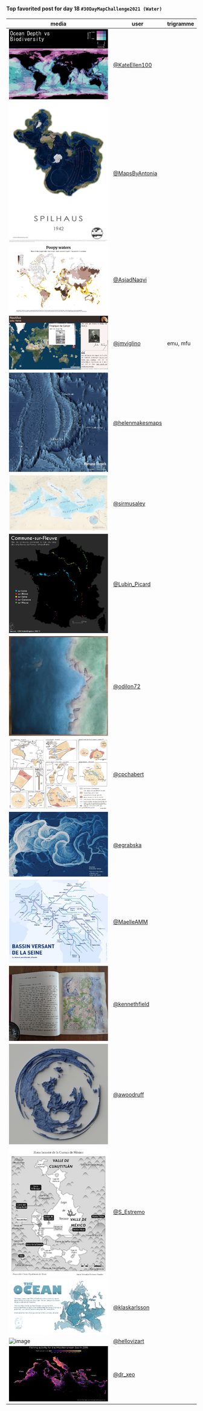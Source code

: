 #### Top favorited post for day 18 `#30DayMapChallenge2021 (Water)`

| media | user | trigramme |
|-------|------|-----------|
| ![image](uploads/4f3be14e18565f3250ebc0729a8abc22/image.png) |[@KateEllen100](https://twitter.com/KateEllen100/status/1461429804083855362)| |
| ![image](uploads/0ded86d774828f70e1b5d4cbe9291606/image.png) |[@MapsByAntonia](https://twitter.com/MapsByAntonia/status/1461243293535281154)| |
| ![image](uploads/973b555e091bf9cb75bf4fd56aacde63/image.png) |[@AsjadNaqvi](https://twitter.com/AsjadNaqvi/status/1461328832380686341)| |
| ![image](uploads/47b1225e2f399fe49e0b3e8ae4093bcb/image.png) |[@jmviglino](https://twitter.com/jmviglino/status/1461264228208287745)|emu, mfu |
| ![image](uploads/94e8e3231f448b1cba92a428f02c0146/image.png) |[@helenmakesmaps](https://twitter.com/helenmakesmaps/status/1461290605015937028)| |
| ![image](uploads/a3bfdd1eb8a869f8a0b49997bda401f4/image.png) |[@sirmusaley](https://twitter.com/sirmusaley/status/1461349891091755019)| |
| ![image](uploads/0498b46f2863cdeb25019d73fbcf56f2/image.png) |[@Lubin_Picard](https://twitter.com/Lubin_Picard/status/1461322671103303680)| |
| ![image](uploads/ed836c4ac28c3a51f9e97133fa4a8751/image.png) |[@odilon72](https://twitter.com/odilon72/status/1461237427574616068)| |
| ![image](uploads/f16d370eee54c33b7902aac6d17df4da/image.png) |[@cpchabert](https://twitter.com/cpchabert/status/1461379048328867852)| |
| ![image](uploads/f946fa0471d12c3caca6bcc283f105df/image.png) |[@egrabska](https://twitter.com/egrabska/status/1461231921019691011)| |
| ![image](uploads/bd5a04651a3a0ca83e0d59b88b71fcb4/image.png) |[@MaelleAMM](https://twitter.com/MaelleAMM/status/1330203598689628170)| |
| ![image](uploads/234c554d94300c6a8c1b212b55de2dea/image.png) |[@kennethfield](https://twitter.com/kennethfield/status/1461350330545754113)| |
| ![image](uploads/999c66a829a186200bcb5cf9fd66e2e3/image.png) |[@awoodruff](https://twitter.com/awoodruff/status/1461328920431767556)| |
| ![image](uploads/256be44359407fc99a3f07f334344a8e/image.png) |[@S_Estremo](https://twitter.com/S_Estremo/status/1461408868278308869)| |
| ![image](uploads/ccd0366618a06b7664f8abbb685f0cd2/image.png) |[@klaskarlsson](https://twitter.com/klaskarlsson/status/1461236481230622724)| |
| ![image](uploads/4294831c84ac82920cbc1991541ba188/image.png) |[@hellovizart](https://twitter.com/hellovizart/status/1461373198067511310)| |
| ![image](uploads/f687ccd97e5ca4395892272410202a11/image.png) |[@dr_xeo](https://twitter.com/dr_xeo/status/1461372265011068933)| |
